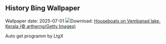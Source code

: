 ## History Bing Wallpaper
Wallpaper date: 2025-07-01
![](https://www.bing.com/th?id=OHR.KeralaHouseboats_EN-IN3537088049_UHD.jpg&w=1000)Download: [Houseboats on Vembanad lake, Kerala (© artherng/Getty Images)](https://www.bing.com/th?id=OHR.KeralaHouseboats_EN-IN3537088049_UHD.jpg)

Auto get programm by LtgX
